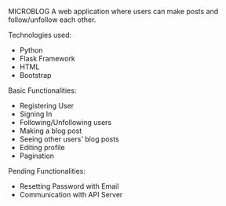 MICROBLOG 
A web application where users can make posts and follow/unfollow each other. 

Technologies used:
- Python
- Flask Framework
- HTML
- Bootstrap

Basic Functionalities:
- Registering User
- Signing In
- Following/Unfollowing users
- Making a blog post
- Seeing other users' blog posts
- Editing profile
- Pagination
 
Pending Functionalities:
- Resetting Password with Email
- Communication with API Server
